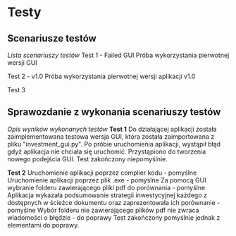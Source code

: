 
# Testy

## Scenariusze testów
*Lista scenariuszy testów*
Test 1 - Failed GUI
Próba wykorzystania pierwotnej wersji GUI

Test 2 - v1.0
Próba wykorzystania pierwotnej wersji aplikacji v1.0

Test 3


## Sprawozdanie z wykonania scenariuszy testów
*Opis wyników wykonanych testów*
**Test 1**
Do działającej aplikacji została zaimplementowana testowa wersja GUI, która została zaimportowana z pliku "investment_gui.py". Po próbie uruchomienia aplikacji, wystąpił błąd gdyż aplikacja nie chciała się uruchomić. Przystąpiono do tworzenia nowego podejścia GUI.
Test zakończony niepomyślnie.

**Test 2**
Uruchomienie aplikacji poprzez complier kodu - pomyślne
Uruchomienie aplikacji poprzez plik .exe - pomyślne
Za pomocą GUI wybranie folderu zawierającego pliki pdf do porównania - pomyślne
Aplikacja wykazała podsumowanie strategii inwestycyjnej każdego z dostępnych w ścieżce dokumentu oraz zaprezentowała ich porównanie - pomyślne
Wybór folderu nie zawierającego plików pdf nie zwraca wiadomości o błędzie - do poprawy
Test zakończony pomyślnie jednak z elementami do poprawy.